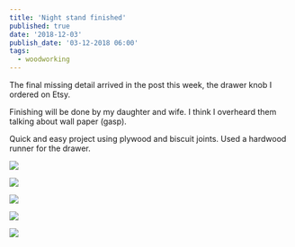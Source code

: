 ```yaml
---
title: 'Night stand finished'
published: true
date: '2018-12-03'
publish_date: '03-12-2018 06:00'
tags:
  - woodworking
---
```


The final missing detail arrived in the post this week, the drawer knob I ordered on Etsy.​

Finishing will be done by my daughter and wife. I think I overheard them talking about wall paper (gasp).

Quick and easy project using plywood and biscuit joints. Used a hardwood runner for the drawer.

![](/images/night%20stand00.jpg)

![](/images/night%20stand0.jpg)

![](/images/night%20stand1.jpg)

![](/images/night%20stand2.jpg)

![](/images/night%20stand3.jpg)